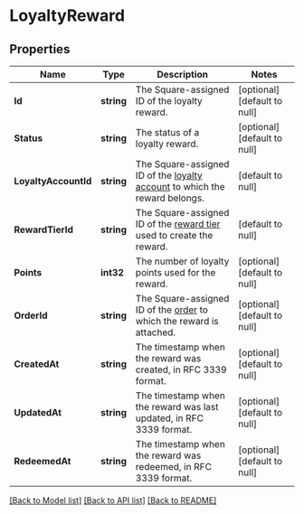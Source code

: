 # LoyaltyReward

## Properties
Name | Type | Description | Notes
------------ | ------------- | ------------- | -------------
**Id** | **string** | The Square-assigned ID of the loyalty reward. | [optional] [default to null]
**Status** | **string** | The status of a loyalty reward. | [optional] [default to null]
**LoyaltyAccountId** | **string** | The Square-assigned ID of the [loyalty account](https://developer.squareup.com/reference/square_2024-07-17/objects/LoyaltyAccount) to which the reward belongs. | [default to null]
**RewardTierId** | **string** | The Square-assigned ID of the [reward tier](https://developer.squareup.com/reference/square_2024-07-17/objects/LoyaltyProgramRewardTier) used to create the reward. | [default to null]
**Points** | **int32** | The number of loyalty points used for the reward. | [optional] [default to null]
**OrderId** | **string** | The Square-assigned ID of the [order](https://developer.squareup.com/reference/square_2024-07-17/objects/Order) to which the reward is attached. | [optional] [default to null]
**CreatedAt** | **string** | The timestamp when the reward was created, in RFC 3339 format. | [optional] [default to null]
**UpdatedAt** | **string** | The timestamp when the reward was last updated, in RFC 3339 format. | [optional] [default to null]
**RedeemedAt** | **string** | The timestamp when the reward was redeemed, in RFC 3339 format. | [optional] [default to null]

[[Back to Model list]](../README.md#documentation-for-models) [[Back to API list]](../README.md#documentation-for-api-endpoints) [[Back to README]](../README.md)

